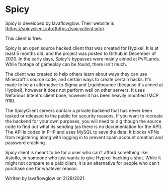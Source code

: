 # Spicy

Spicy is developed by lavaflowglow. Their website is [https://spicyclient.info](https://spicyclient.info).

This client is free. 

Spicy is an open source hacked client that was created for Hypixel. It is at least 5 months old, and the project was posted to Github in December of 2020. In the early days, Spicy's bypasses were mainly aimed at PvPLands. While footage of gameplay can be found, there isn't much. 

The client was created to help others learn about ways they can use Minecraft's source code, and certain ways to create certain hacks. It's made to be an alternative to Sigma and Liquidbounce \(because it's aimed at Hypixel\), however it does not perform well on other servers. It uses Nefarious Intent's client base, however it has been heavily modified \(MCP 918\). 

The SpicyClient servers contain a private backend that has never been leaked or released to the public for security reasons. If you want to recreate the backend for your own purposes, you will need to dig though the source code to find out what its sending \(as there is no documentation for the API\). The API is coded in PHP and uses MySQL to save the data. It blocks VPNs from registering along with logging in to prevent spam account creation and password cracking.

Spicy client is meant to be for a user who can't afford something like Astolfo, or someone who just wants to give Hypixel hacking a shot. While it might not compare to a paid client, it is an alternative for people who can't purchase one for whatever reason.

Wrriten by lavaflowglow on 3/28/2021.

